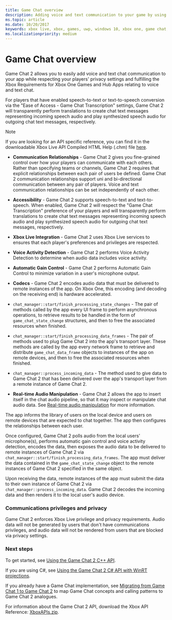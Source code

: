 ```yaml
---
title: Game Chat overview
description: Adding voice and text communication to your game by using Xbox Live Game Chat 2.
ms.topic: article
ms.date: 10/20/2017
keywords: xbox live, xbox, games, uwp, windows 10, xbox one, game chat, game chat 2, voice communication
ms.localizationpriority: medium
---
```


# Game Chat overview

Game Chat 2 allows you to easily add voice and text chat communication to your app while respecting your players' privacy settings and fulfilling the Xbox Requirements for Xbox One Games and Hub Apps relating to voice and text chat.

For players that have enabled speech-to-text or text-to-speech conversion via the "Ease of Access - Game Chat Transcription" settings, Game Chat 2 will transparently perform translations to create chat text messages representing incoming speech audio and play synthesized speech audio for outgoing chat text messages, respectively.


> [!NOTE]
> If you are looking for an API specific reference, you can find it in the downloadable Xbox Live API Compiled HTML Help (.chm) file [here](https://aka.ms/xboxliveuwpdocs).

- **Communication Relationships** - Game Chat 2 gives you fine-grained control over how your players can communicate with each others. Rather than specifying teams or channels, Game Chat 2 requires that explicit relationships between each pair of users be defined. Game Chat 2 communication relationships support uni and bi-directional communication between any pair of players. Voice and text communication relationships can be set independently of each other.

- **Accessibility** - Game Chat 2 supports speech-to-text and text-to-speech. When enabled, Game Chat 2 will respect the "Game Chat Transcription" preference of your players and will transparently perform translations to create chat text messages representing incoming speech audio and play synthesized speech audio for outgoing chat text messages, respectively.

- **Xbox Live Integration** - Game Chat 2 uses Xbox Live services to ensures that each player's preferences and privileges are respected.

- **Voice Activity Detection** - Game Chat 2 performs Voice Activity Detection to determine when audio data includes voice activity.

- **Automatic Gain Control** - Game Chat 2 performs Automatic Gain Control to minimize variation in a user's microphone output.

- **Codecs** - Game Chat 2 encodes audio data that must be delivered to remote instances of the app. On Xbox One, this encoding (and decoding on the receiving end) is hardware accelerated.

- `chat_manager::start/finish_processing_state_changes` - The pair of methods called by the app every UI frame to perform asynchronous operations, to retrieve results to be handled in the form of `game_chat_state_change` structures, and then to free the associated resources when finished.

- `chat_manager::start/finish_processing_data_frames` - The pair of methods used to plug Game Chat 2 into the app's transport layer. These methods are called by the app every network frame to retrieve and distribute `game_chat_data_frame` objects to instances of the app on remote devices, and then to free the associated resources when finished.

- `chat_manager::process_incoming_data` - The method used to give data to Game Chat 2 that has been delivered over the app's transport layer from a remote instance of Game Chat 2.

- **Real-time Audio Manipulation** - Game Chat 2 allows the app to insert itself in the chat audio pipeline, so that it may inspect or manipulate chat audio data. See [Real-time audio manipulation](how-to/live-real-time-audio-manipulation.md) for more information.

The app informs the library of users on the local device and users on remote devices that are expected to chat together.
The app then configures the relationships between each user.


Once configured, Game Chat 2 polls audio from the local users' microphone(s), performs automatic gain control and voice activity detection, encodes the data, then exposes the audio data to be delivered to remote instances of Game Chat 2 via `chat_manager::start/finish_processing_data_frames`.
The app must deliver the data contained in the `game_chat_state_change` object to the remote instances of Game Chat 2 specified in the same object.

Upon receiving the data, remote instances of the app must submit the data to their own instance of Game Chat 2 via `chat_manager::process_incoming_data`.
Game Chat 2 decodes the incoming data and then renders it to the local user's audio device.


### Communications privileges and privacy

Game Chat 2 enforces Xbox Live privilege and privacy requirements.
Audio data will not be generated by users that don't have communications privileges, and audio data will not be rendered from users that are blocked via privacy settings.


### Next steps

To get started, see [Using the Game Chat 2 C++ API](how-to/live-using-game-chat-2.md).

If you are using C#, see [Using the Game Chat 2 C# API with WinRT projections](how-to/live-using-game-chat-2-winrt.md).

If you already have a Game Chat implementation, see [Migrating from Game Chat 1 to Game Chat 2](how-to/live-game-chat-2-migration.md) to map Game Chat concepts and calling patterns to Game Chat 2 analogues.

For information about the Game Chat 2 API, download the Xbox API Reference: [XboxAPIs.zip](https://aka.ms/xboxliveuwpdocs).
